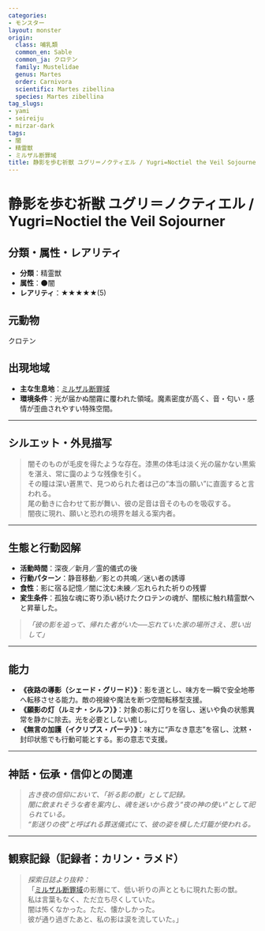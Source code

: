 ```yaml
---
categories:
- モンスター
layout: monster
origin:
  class: 哺乳類
  common_en: Sable
  common_ja: クロテン
  family: Mustelidae
  genus: Martes
  order: Carnivora
  scientific: Martes zibellina
  species: Martes zibellina
tag_slugs:
- yami
- seireiju
- mirzar-dark
tags:
- 闇
- 精霊獣
- ミルザル断罪域
title: 静影を歩む祈獣 ユグリ＝ノクティエル / Yugri=Noctiel the Veil Sojourner
---
```


# 静影を歩む祈獣 ユグリ＝ノクティエル / Yugri=Noctiel the Veil Sojourner

## 分類・属性・レアリティ
* **分類**：精霊獣  
* **属性**：🌑闇  
* **レアリティ**：★★★★★(5)

## 元動物
クロテン

## 出現地域
* **主な生息地**：[ミルザル断罪域](../place/mirzar_dark.md)  
* **環境条件**：光が届かぬ闇霧に覆われた領域。魔素密度が高く、音・匂い・感情が歪曲されやすい特殊空間。

---

## シルエット・外見描写
> 闇そのものが毛皮を得たような存在。漆黒の体毛は淡く光の届かない黒紫を湛え、常に靄のような残像を引く。  
> その瞳は深い蒼黒で、見つめられた者は己の“本当の願い”に直面すると言われる。  
> 尾の動きに合わせて影が舞い、彼の足音は音そのものを吸収する。  
> 闇夜に現れ、願いと恐れの境界を越える案内者。

---

## 生態と行動図解
* **活動時間**：深夜／新月／霊的儀式の後  
* **行動パターン**：静音移動／影との共鳴／迷い者の誘導  
* **食性**：影に宿る記憶／闇に沈む未練／忘れられた祈りの残響  
* **変生条件**：孤独な魂に寄り添い続けたクロテンの魂が、闇核に触れ精霊獣へと昇華した。

> *「彼の影を追って、帰れた者がいた──忘れていた家の場所さえ、思い出して」*

---

## 能力
* **《夜路の導影（シェード・グリード）》**：影を道とし、味方を一瞬で安全地帯へ転移させる能力。敵の視線や魔法を断つ空間転移型支援。  
* **《願影の灯（ルミナ・シルフ）》**：対象の影に灯りを宿し、迷いや負の状態異常を静かに除去。光を必要としない癒し。  
* **《無言の加護（イクリプス・パーテ）》**：味方に“声なき意志”を宿し、沈黙・封印状態でも行動可能とする。影の意志で支援。

---

## 神話・伝承・信仰との関連
> *古き夜の信仰において、「祈る影の獣」として記録。  
闇に飲まれそうな者を案内し、魂を迷いから救う“夜の神の使い”として祀られている。  
“影送りの夜”と呼ばれる葬送儀式にて、彼の姿を模した灯籠が使われる。*

---

## 観察記録（記録者：カリン・ラメド）

> *探索日誌より抜粋：*  
> 「[ミルザル断罪域](../place/mirzar_dark.md)の影層にて、低い祈りの声とともに現れた影の獣。  
> 私は言葉もなく、ただ立ち尽くしていた。  
> 闇は怖くなかった。ただ、懐かしかった。  
> 彼が通り過ぎたあと、私の影は涙を流していた。」